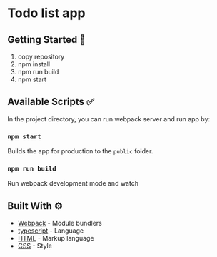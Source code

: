 # Todo list app

<!-- ![sd](https://i.imgur.com/zyOTGYU.png) -->


<!-- 
📺 [Link to project Live](https://delightful-muffin-433dfb.netlify.app/) -->

## Getting Started 🚀

1. copy repository
2. npm install
3. npm run build
4. npm start  

## Available Scripts ✅

In the project directory, you can run webpack server and run app by:

### `npm start`

Builds the app for production to the `public` folder.

### `npm run build`

Run webpack development mode and watch


## Built With ⚙

* [Webpack](https://webpack.js.org/concepts/) - Module bundlers
* [typescript](https://www.typescriptlang.org/) - Language
* [HTML](https://developer.mozilla.org/en-US/docs/Web/HTML) - Markup language
* [CSS](https://developer.mozilla.org/en-US/docs/Web/CSS) - Style
